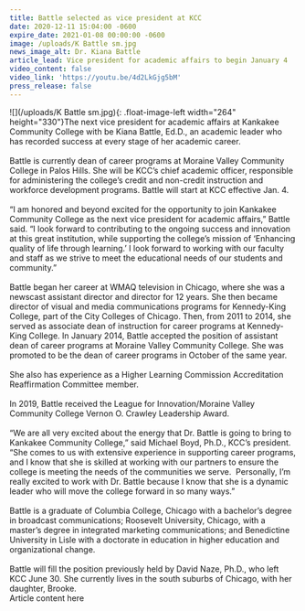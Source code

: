 ```yaml
---
title: Battle selected as vice president at KCC
date: 2020-12-11 15:04:00 -0600
expire_date: 2021-01-08 00:00:00 -0600
image: /uploads/K Battle sm.jpg
news_image_alt: Dr. Kiana Battle
article_lead: Vice president for academic affairs to begin January 4
video_content: false
video_link: 'https://youtu.be/4d2LkGjg5bM'
press_release: false
---
```


![](/uploads/K Battle sm.jpg){: .float-image-left width="264" height="330"}The next vice president for academic affairs at Kankakee Community College with be Kiana Battle, Ed.D., an academic leader who has recorded success at every stage of her academic career.&nbsp;<br><br>Battle is currently dean of career programs at Moraine Valley Community College in Palos Hills. She will be KCC’s chief academic officer, responsible for administering the college’s credit and non-credit instruction and workforce development programs. Battle will start at KCC effective Jan. 4.<br><br>“I am honored and beyond excited for the opportunity to join Kankakee Community College as the next vice president for academic affairs,” Battle said. “I look forward to contributing to the ongoing success and innovation at this great institution, while supporting the college’s mission of ‘Enhancing quality of life through learning.’ I look forward to working with our faculty and staff as we strive to meet the educational needs of our students and community.”<br><br>Battle began her career at WMAQ television in Chicago, where she was a newscast assistant director and director for 12 years. She then became director of visual and media communications programs for Kennedy-King College, part of the City Colleges of Chicago. Then, from 2011 to 2014, she served as associate dean of instruction for career programs at Kennedy-King College. In January 2014, Battle accepted the position of assistant dean of career programs at Moraine Valley Community College. She was promoted to be the dean of career programs in October of the same year.<br><br>She also has experience as a Higher Learning Commission Accreditation Reaffirmation Committee member.<br><br>In 2019, Battle received the League for Innovation/Moraine Valley Community College Vernon O. Crawley Leadership Award.<br><br>“We are all very excited about the energy that Dr. Battle is going to bring to Kankakee Community College,” said Michael Boyd, Ph.D., KCC’s president. “She comes to us with extensive experience in supporting career programs, and I know that she is skilled at working with our partners to ensure the college is meeting the needs of the communities we serve. &nbsp;Personally, I’m really excited to work with Dr. Battle because I know that she is a dynamic leader who will move the college forward in so many ways.”<br><br>Battle is a graduate of Columbia College, Chicago with a bachelor’s degree in broadcast communications; Roosevelt University, Chicago, with a master’s degree in integrated marketing communications; and Benedictine University in Lisle with a doctorate in education in higher education and organizational change.<br><br>Battle will fill the position previously held by David Naze, Ph.D., who left KCC June 30. She currently lives in the south suburbs of Chicago, with her daughter, Brooke.<br>Article content here
